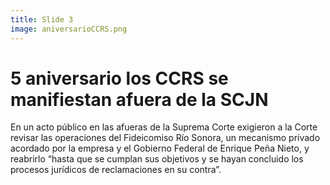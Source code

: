 ```yaml
---
title: Slide 3
image: aniversarioCCRS.png
---
```


# 5 aniversario los CCRS se manifiestan afuera de la SCJN

En un acto público en las afueras de la Suprema Corte exigieron a la Corte revisar las operaciones del Fideicomiso Río Sonora, un mecanismo privado acordado por la empresa y el Gobierno Federal de Enrique Peña Nieto, y reabrirlo “hasta que se cumplan sus objetivos y se hayan concluido los procesos jurídicos de reclamaciones en su contra”.